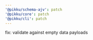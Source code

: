 ```yaml
---
'@pikku/schema-ajv': patch
'@pikku/core': patch
'@pikku/cli': patch
---
```


fix: validate against empty data payloads
